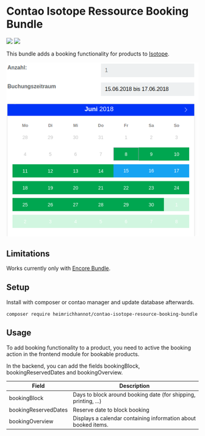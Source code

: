 # Contao Isotope Ressource Booking Bundle

[![](https://img.shields.io/packagist/v/heimrichhannot/contao-isotope-resource-booking-bundle.svg)](https://packagist.org/packages/heimrichhannot/contao-isotope-resource-booking-bundle)
[![](https://img.shields.io/packagist/dt/heimrichhannot/contao-isotope-resource-booking-bundle.svg)](https://packagist.org/packages/heimrichhannot/contao-isotope-resource-booking-bundle)

This bundle adds a booking functionality for products to [Isotope](https://isotopeecommerce.org).

![](docs/img/booking_frontend.png)

## Limitations

Works currently only with [Encore Bundle](https://github.com/heimrichhannot/contao-encore-bundle).

## Setup

Install with composer or contao manager and update database afterwards.

    composer require heimrichhannot/contao-isotope-resource-booking-bundle

## Usage

To add booking functionality to a product, you need to active the booking action in the frontend module for bookable products.

In the backend, you can add the fields bookingBlock, bookingReservedDates and bookingOverview.

Field | Description
------|-----------
bookingBlock | Days to block around booking date (for shipping, printing, ...)
bookingReservedDates | Reserve date to block booking
bookingOverview | Displays a calendar containing information about booked items.